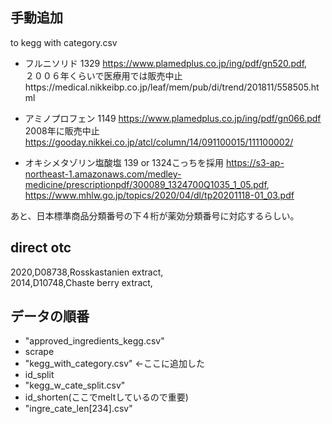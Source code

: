 ## 手動追加
to kegg with category.csv

- フルニソリド  1329 https://www.plamedplus.co.jp/ing/pdf/gn520.pdf,  
２００６年くらいで医療用では販売中止https://medical.nikkeibp.co.jp/leaf/mem/pub/di/trend/201811/558505.html  


- アミノプロフェン 1149 https://www.plamedplus.co.jp/ing/pdf/gn066.pdf  
2008年に販売中止
https://gooday.nikkei.co.jp/atcl/column/14/091100015/111100002/

- オキシメタゾリン塩酸塩 139 or 1324こっちを採用
https://s3-ap-northeast-1.amazonaws.com/medley-medicine/prescriptionpdf/300089_1324700Q1035_1_05.pdf,  
https://www.mhlw.go.jp/topics/2020/04/dl/tp20201118-01_03.pdf

あと、日本標準商品分類番号の下４桁が薬効分類番号に対応するらしい。

## direct otc

2020,D08738,Rosskastanien extract,  
2014,D10748,Chaste berry extract,

## データの順番

- "approved_ingredients_kegg.csv"
- scrape
- "kegg_with_category.csv" <-ここに追加した
- id_split
- "kegg_w_cate_split.csv"
- id_shorten(ここでmeltしているので重要)
- "ingre_cate_len[234].csv"





